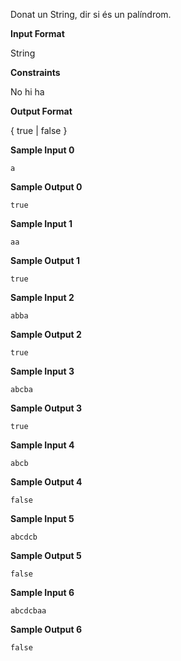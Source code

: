 Donat un String, dir si és un palíndrom.

**Input Format**

String

**Constraints**

No hi ha

**Output Format**

{ true | false }

**Sample Input 0**

``` 
a
```

**Sample Output 0**

    true

**Sample Input 1**

``` 
aa
```

**Sample Output 1**

    true

**Sample Input 2**

    abba

**Sample Output 2**

    true

**Sample Input 3**

    abcba

**Sample Output 3**

    true

**Sample Input 4**

    abcb

**Sample Output 4**

    false

**Sample Input 5**

    abcdcb

**Sample Output 5**

    false

**Sample Input 6**

    abcdcbaa

**Sample Output 6**

    false
